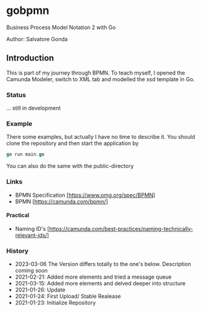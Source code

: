 # gobpmn 

Business Process Model Notation 2 with Go

Author: Salvatore Gonda

## Introduction

This is part of my journey through BPMN. To teach myself, I opened the Camunda Modeler, switch to XML tab and modelled the xsd template in Go.

### Status

... still in development

### Example

There some examples, but actually I have no time to describe it.
You should clone the repository and then start the application by

```go
go run main.go
```

You can also do the same with the public-directory

### Links

* BPMN Specification [https://www.omg.org/spec/BPMN]
* BPMN [https://camunda.com/bpmn/]

#### Practical

* Naming ID's [https://camunda.com/best-practices/naming-technically-relevant-ids/]

### History

* 2023-03-06 The Version differs totally to the one's below. Description coming soon
* 2021-02-21: Added more elements and tried a message queue
* 2021-03-15: Added more elements and delved deeper into structure
* 2021-01-26: Update
* 2021-01-24: First Upload/ Stable Realease
* 2021-01-23: Initialize Repository
